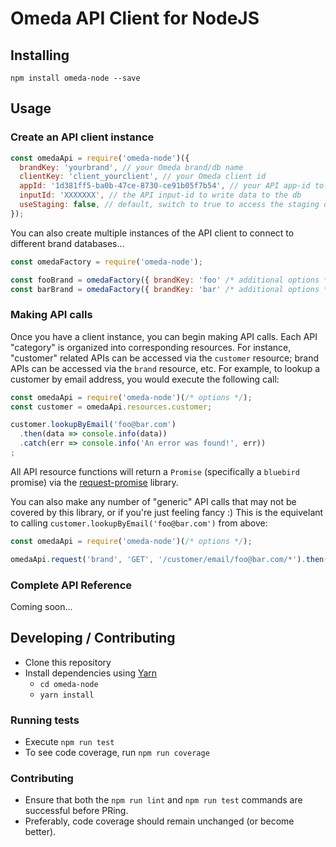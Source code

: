 # Omeda API Client for NodeJS
## Installing
`npm install omeda-node --save`
## Usage
### Create an API client instance
```js
const omedaApi = require('omeda-node')({
  brandKey: 'yourbrand', // your Omeda brand/db name
  clientKey: 'client_yourclient', // your Omeda client id
  appId: '1d381ff5-ba0b-47ce-8730-ce91b05f7b54', // your API app-id to access the brand
  inputId: 'XXXXXXX', // the API input-id to write data to the db
  useStaging: false, // default, switch to true to access the staging db
});
```
You can also create multiple instances of the API client to connect to different brand databases...
```js
const omedaFactory = require('omeda-node');

const fooBrand = omedaFactory({ brandKey: 'foo' /* additional options */ });
const barBrand = omedaFactory({ brandKey: 'bar' /* additional options */ });
```
### Making API calls
Once you have a client instance, you can begin making API calls. Each API "category" is organized into corresponding resources. For instance, "customer" related APIs can be accessed via the `customer` resource; brand APIs can be accessed via the `brand` resource, etc.
For example, to lookup a customer by email address, you would execute the following call:
```js
const omedaApi = require('omeda-node')(/* options */);
const customer = omedaApi.resources.customer;

customer.lookupByEmail('foo@bar.com')
  .then(data => console.info(data))
  .catch(err => console.info('An error was found!', err))
;
```
All API resource functions will return a `Promise` (specifically a `bluebird` promise) via the [request-promise](https://github.com/request/request-promise) library.

You can also make any number of "generic" API calls that may not be covered by this library, or if you're just feeling fancy :) This is the equivelant to calling `customer.lookupByEmail('foo@bar.com')` from above:
```js
const omedaApi = require('omeda-node')(/* options */);

omedaApi.request('brand', 'GET', '/customer/email/foo@bar.com/*').then(/* ... */);
```

### Complete API Reference
Coming soon...

## Developing / Contributing
- Clone this repository
- Install dependencies using [Yarn](https://yarnpkg.com/en/)
  - `cd omeda-node`
  - `yarn install`
### Running tests
- Execute `npm run test`
- To see code coverage, run `npm run coverage`
### Contributing
- Ensure that both the `npm run lint` and `npm run test` commands are successful before PRing.
- Preferably, code coverage should remain unchanged (or become better).


